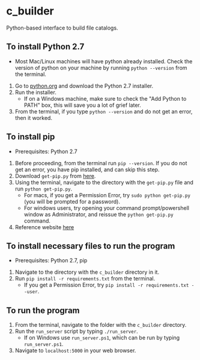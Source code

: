 # c_builder
Python-based interface to build file catalogs.

## To install Python 2.7
- Most Mac/Linux machines will have python already installed. Check the version of python on your machine by running `python --version` from the terminal.
1. Go to [python.org](python.org) and download the Python 2.7 installer.
2. Run the installer.
    - If on a Windows machine, make sure to check the "Add Python to PATH" box, this will save you a lot of grief later.
3. From the terminal, if you type `python --version` and do not get an error, then it worked.

## To install pip
- Prerequisites: Python 2.7
1. Before proceeding, from the terminal run `pip --version`. If you do not get an error, you have pip installed, and can skip this step.
2. Download `get-pip.py` from [here](https://bootstrap.pypa.io/get-pip.py).
3. Using the terminal, navigate to the directory with the `get-pip.py` file and run `python get-pip.py`.
    - For macs, if you get a Permission Error, try `sudo python get-pip.py` (you will be prompted for a password).
    - For windows users, try opening your command prompt/powershell window as Administrator, and reissue the `python get-pip.py` command.
4. Reference website [here](https://pip.pypa.io/en/stable/installing/)

## To install necessary files to run the program
- Prerequisites: Python 2.7, pip
1. Navigate to the directory with the `c_builder` directory in it.
2. Run `pip install -r requirements.txt` from the terminal.
    - If you get a Permission Error, try `pip install -r requirements.txt --user`.

## To run the program
1. From the terminal, navigate to the folder with the `c_builder` directory.
2. Run the `run_server` script by typing `./run_server`.
    - If on Windows use `run_server.ps1`, which can be run by typing `run_server.ps1`.
3. Navigate to `localhost:5000` in your web browser.
